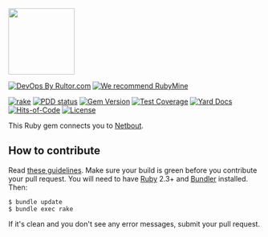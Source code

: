 <img src="https://github.com/yegor256/netbout/raw/master/public/logo.svg" width="132px"/>

[![DevOps By Rultor.com](https://www.rultor.com/b/yegor256/netbout.rb)](https://www.rultor.com/p/yegor256/netbout.rb)
[![We recommend RubyMine](https://www.elegantobjects.org/rubymine.svg)](https://www.jetbrains.com/ruby/)

[![rake](https://github.com/yegor256/netbout.rb/actions/workflows/rake.yml/badge.svg)](https://github.com/yegor256/netbout.rb/actions/workflows/rake.yml)
[![PDD status](https://www.0pdd.com/svg?name=yegor256/netbout.rb)](https://www.0pdd.com/p?name=yegor256/netbout.rb)
[![Gem Version](https://badge.fury.io/rb/netbout.rb.svg)](https://badge.fury.io/rb/netbout.rb)
[![Test Coverage](https://img.shields.io/codecov/c/github/yegor256/netbout.rb.svg)](https://codecov.io/github/yegor256/netbout.rb?branch=master)
[![Yard Docs](https://img.shields.io/badge/yard-docs-blue.svg)](https://rubydoc.info/github/yegor256/netbout.rb/master/frames)
[![Hits-of-Code](https://hitsofcode.com/github/yegor256/netbout.rb)](https://hitsofcode.com/view/github/yegor256/netbout.rb)
[![License](https://img.shields.io/badge/license-MIT-green.svg)](https://github.com/yegor256/netbout.rb/blob/master/LICENSE.txt)

This Ruby gem connects you to [Netbout](https://netbout.com).

## How to contribute

Read [these guidelines](https://www.yegor256.com/2014/04/15/github-guidelines.html).
Make sure your build is green before you contribute
your pull request. You will need to have [Ruby](https://www.ruby-lang.org/en/) 2.3+ and
[Bundler](https://bundler.io/) installed. Then:

```
$ bundle update
$ bundle exec rake
```

If it's clean and you don't see any error messages, submit your pull request.
